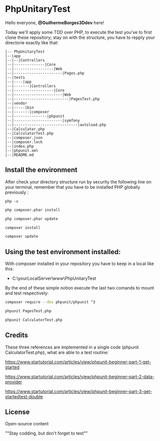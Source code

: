 <snippet>

<content>

# PhpUnitaryTest

Hello everyone, **@GuilhermeBorges3Ddev** here! 

Today we'll apply some TDD over PHP, to execute the test you've to first clone these repository; stay on with the structure, you have to repply your directorie exactly like that:

```
|-- PhpUnitaryTest
|--|app
|--|--|Controllers
|--|--------------|Core
|--|------------------|Web
|--|----------------------|Pages.php
|--|tests
|--|----|app
|--|-------|Controllers
|--|------------------|Core
|--|----------------------|Web
|--|-------------------------|PagesTest.php
|--|vendor
|--|-----|bin
|--|-------|composer
|--|---------------|phpunit
|--|----------------------|symfony
|--|-----------------------------|autoload.php
|--|Calculator.php
|--|CalculatorTest.php
|--|composer.json
|--|composer.lock
|--|index.php
|--|phpunit.xml
|--|README.md

```
## Install the environment

After check your directory structure run by security the following line on your terminal, remember that you have to be installed PHP globally previously :

`php -v`
```bash
php composer.phar install
```
```bash
php composer.phar update
```
```bash
composer install
```
```bash
composer update
```


## Using the test environment installed:

With composer installed in your repository you have to keep in a local like this:

* C:\yourLocalServer\www\PhpUnitaryTest 

By the end of these simple notion execute the last two comands to mount and test respectively:

```bash
composer require --dev phpunit/phpunit ^3
```
```bash
phpunit PagesTest.php
```
```bash
phpunit CalculatorTest.php
```

## Credits

These three references are implemented in a single code (phpunit CalculatorTest.php), what are able to a test routine:

https://www.startutorial.com/articles/view/phpunit-beginner-part-1-get-started

https://www.startutorial.com/articles/view/phpunit-beginner-part-2-data-provider

https://www.startutorial.com/articles/view/phpunit-beginner-part-3-get-startedtest-double


## License

Open-source content

</content>

<tabTrigger>""Stay codding, but don't forget to test""</tabTrigger>

</snippet>